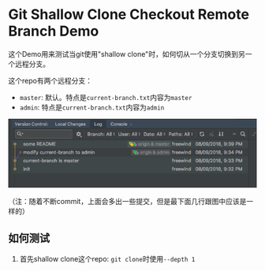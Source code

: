 Git Shallow Clone Checkout Remote Branch Demo
=============================================

这个Demo用来测试当git使用"shallow clone"时，如何切从一个分支切换到另一个远程分支。

这个repo有两个远程分支：

- `master`: 默认。特点是`current-branch.txt`内容为`master`
- `admin`: 特点是`current-branch.txt`内容为`admin`

![demo](./images/demo.jpg)

（注：随着不断commit，上面会多出一些提交，但是最下面几行跟图中应该是一样的）

如何测试
----

1. 首先shallow clone这个repo: `git clone`时使用`--depth 1`
